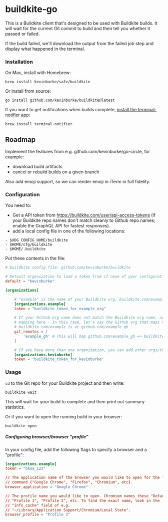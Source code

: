 # buildkite-go

This is a Buildkite client that's designed to be used with Buildkite builds. It
will wait for the current Git commit to build and then tell you whether it
passed or failed.

If the build failed, we'll download the output from the failed job step and
display what happened in the terminal.

### Installation

On Mac, install with Homebrew:

```
brew install kevinburke/safe/buildkite
```

Or install from source:

```
go install github.com/kevinburke/buildkite@latest
```

If you want to get notifications when builds complete, [install the
terminal-notifier app][terminal-notifier]:

```
brew install terminal-notifier
```

[terminal-notifier]: https://github.com/julienXX/terminal-notifier

## Roadmap

Implement the features from e.g. github.com/kevinburke/go-circle, for example:

- download build artifacts
- cancel or rebuild builds on a given branch

Also add emoji support, so we can render emoji in iTerm in full fidelity.

### Configuration

You need to:

- Get a API token from https://buildkite.com/user/api-access-tokens (if your
  Buildkite repo names don't match cleanly to Github repo names; enable the
  GraphQL API for fastest responses).
- add a local config file in one of the following locations:

```
- $XDG_CONFIG_HOME/buildkite
- $HOME/cfg/buildkite
- $HOME/.buildkite
```

Put these contents in the file:

```toml
# buildkite config file: github.com/kevinburke/buildkite

# Default organization to load a token from if none of your configurations match.
default = "kevinburke"

[organizations]

    # "example" is the name of your Buildkite org, buildkite.com/example
    [organizations.example]
    token = "buildkite_token_for_example_org"

    # If your Github org name does not match the Buildkite org name, add a
    # mapping here - in this case, let's say the Github org that maps to
    # buildkite.com/example is at github.com/example_gh
    git_remotes = [
        'example_gh' # This will map github.com/example_gh => buildkite.com/example
    ]

    # If you have more than one organization, you can add other orgs/tokens
    [organizations.kevinburke]
    token = "buildkite_token_for_kevinburke"
```

### Usage

`cd` to the Git repo for your Buildkite project and then write:

```
buildkite wait
```

This will wait for your build to complete and then print out summary statistics.

Or if you want to open the running build in your browser:

```
buildkite open
```

##### Configuring browser/browser "profile"

In your config file, add the following flags to specify a browser and
a "profile":

```toml
[organizations.example]
token = "bkua_123"

// The application name of the browser you would like to open for the "open"
// command ("Google Chrome", "Firefox", "Chromium", etc).
browser_application = "Google Chrome"

// The profile name you would like to open. Chromium names these "Default",
// "Profile 1", "Profile 2", etc. To find the exact name, look in the
// "info_cache" field of e.g.
// "~/Library/Application Support/Chromium/Local State".
browser_profile = "Profile 3"
```
